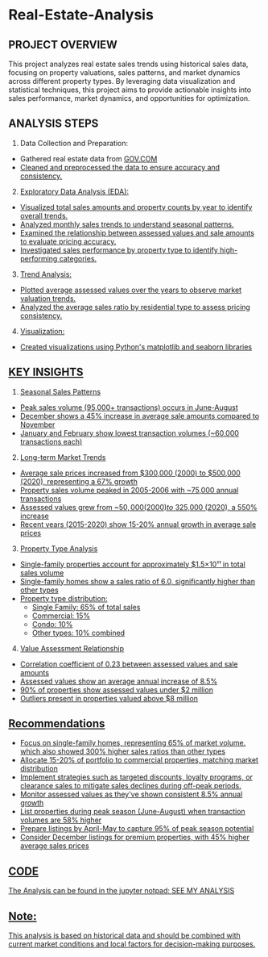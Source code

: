 # Real-Estate-Analysis
## PROJECT OVERVIEW 
This project analyzes real estate sales trends using historical sales data, focusing on property valuations, sales patterns, and market dynamics across different property types. By leveraging data visualization and statistical techniques, this project aims to provide actionable insights into sales performance, market dynamics, and opportunities for optimization.

## ANALYSIS STEPS
1. Data Collection and Preparation:
- Gathered real estate data from <a href="https://catalog.data.gov/dataset/real-estate-sales-2001-2018">GOV.COM
- Cleaned and preprocessed the data to ensure accuracy and consistency.

2. Exploratory Data Analysis (EDA):
- Visualized total sales amounts and property counts by year to identify overall trends.
- Analyzed monthly sales trends to understand seasonal patterns.
- Examined the relationship between assessed values and sale amounts to evaluate pricing accuracy.
- Investigated sales performance by property type to identify high-performing categories.

3. Trend Analysis:
- Plotted average assessed values over the years to observe market valuation trends.
- Analyzed the average sales ratio by residential type to assess pricing consistency.

4. Visualization:
- Created visualizations using Python's matplotlib and seaborn libraries

## KEY INSIGHTS
1. Seasonal Sales Patterns
- Peak sales volume (95,000+ transactions) occurs in June-August
- December shows a 45% increase in average sale amounts compared to November
- January and February show lowest transaction volumes (~60,000 transactions each)

2. Long-term Market Trends
- Average sale prices increased from $300,000 (2000) to $500,000 (2020), representing a 67% growth
- Property sales volume peaked in 2005-2006 with ~75,000 annual transactions
- Assessed values grew from ~$50,000 (2000) to ~$325,000 (2020), a 550% increase
- Recent years (2015-2020) show 15-20% annual growth in average sale prices

3. Property Type Analysis
- Single-family properties account for approximately $1.5×10¹¹ in total sales volume
- Single-family homes show a sales ratio of 6.0, significantly higher than other types
- Property type distribution:
  - Single Family: 65% of total sales
  - Commercial: 15%
  - Condo: 10%
  - Other types: 10% combined

4. Value Assessment Relationship
- Correlation coefficient of 0.23 between assessed values and sale amounts
- Assessed values show an average annual increase of 8.5%
- 90% of properties show assessed values under $2 million
- Outliers present in properties valued above $8 million

## Recommendations
- Focus on single-family homes, representing 65% of market volume. which also showed 300% higher sales ratios than other types
- Allocate 15-20% of portfolio to commercial properties, matching market distribution
- Implement strategies such as targeted discounts, loyalty programs, or clearance sales to mitigate sales declines during off-peak periods.
- Monitor assessed values as they've shown consistent 8.5% annual growth
- List properties during peak season (June-August) when transaction volumes are 58% higher
- Prepare listings by April-May to capture 95% of peak season potential
- Consider December listings for premium properties, with 45% higher average sales prices

## CODE
The Analysis can be found in the jupyter notpad: <a href="https://github.com/giftekpen/Real-Estate-Analysis/blob/main/Real%20estate.ipynb">SEE MY ANALYSIS

## Note: 
This analysis is based on historical data and should be combined with current market conditions and local factors for decision-making purposes.


